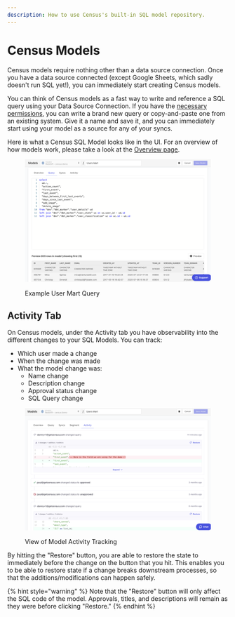 ```yaml
---
description: How to use Census's built-in SQL model repository.
---
```


# Census Models

Census models require nothing other than a data source connection. Once you have a data source connected (except Google Sheets, which sadly doesn't run SQL yet!), you can immediately start creating Census models.&#x20;

You can think of Census models as a fast way to write and reference a SQL query using your Data Source Connection. If you have the [necessary permissions](../basics/security-and-privacy/permissions.md), you can write a brand new query or copy-and-paste one from an existing system. Give it a name and save it, and you can immediately start using your model as a source for any of your syncs.&#x20;

Here is what a Census SQL Model looks like in the UI. For an overview of how models work, please take a look at the [Overview page](overview.md).

<figure><img src="../.gitbook/assets/image (1) (1).png" alt=""><figcaption><p>Example User Mart Query</p></figcaption></figure>

## Activity Tab

On Census models, under the Activity tab you have observability into the different changes to your SQL Models. You can track:

* Which user made a change
* When the change was made
* What the model change was:
  * Name change
  * Description change
  * Approval status change
  * SQL Query change

<figure><img src="../.gitbook/assets/image (6).png" alt=""><figcaption><p>View of Model Activity Tracking</p></figcaption></figure>

By hitting the "Restore" button, you are able to restore the state to immediately before the change on the button that you hit. This enables you to be able to restore state if a change breaks downstream processes, so that the additions/modifications can happen safely.

{% hint style="warning" %}
Note that the "Restore" button will only affect the SQL code of the model. Approvals, titles, and descriptions will remain as they were before clicking "Restore."&#x20;
{% endhint %}
